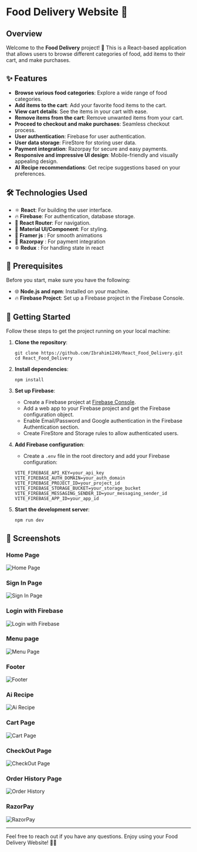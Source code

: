 # Food Delivery Website 🚚

## Overview

Welcome to the **Food Delivery** project! 🎉 This is a React-based application that allows users to browse different categories of food, add items to their cart, and make purchases.

## ✨ Features

 - **Browse various food categories**: Explore a wide range of food categories.
 - **Add items to the cart**: Add your favorite food items to the cart.
 - **View cart details**: See the items in your cart with ease.
 - **Remove items from the cart**: Remove unwanted items from your cart.
 - **Proceed to checkout and make purchases**: Seamless checkout process.
 - **User authentication**: Firebase for user authentication.
 - **User data storage**: FireStore for storing user data.
 - **Payment integration**: Razorpay for secure and easy payments.
 - **Responsive and impressive UI design**: Mobile-friendly and visually appealing design.
 - **AI Recipe recommendations**: Get recipe suggestions based on your preferences.

## 🛠️ Technologies Used

- ⚛️ **React**: For building the user interface.
- 🔥 **Firebase**: For authentication, database storage.
- 🚦 **React Router**: For navigation.
- 🎨 **Material UI/Component**: For styling.
- 🌊 **Framer js** : For smooth animations
- 💸 **Razorpay** : For payment integration  
- ✡️ **Redux** : For handling state in react 

## 🔧 Prerequisites

Before you start, make sure you have the following:

- 🌐 **Node.js and npm**: Installed on your machine.
- 🔥 **Firebase Project**: Set up a Firebase project in the Firebase Console.

## 🚀 Getting Started

Follow these steps to get the project running on your local machine:

1. **Clone the repository**:
    ```plaintext
    git clone https://github.com/Ibrahim1249/React_Food_Delivery.git
    cd React_Food_Delivery
    ```

2. **Install dependencies**:
    ```plaintext
    npm install
    ```

3. **Set up Firebase**:
    - Create a Firebase project at [Firebase Console](https://console.firebase.google.com/).
    - Add a web app to your Firebase project and get the Firebase configuration object.
    - Enable Email/Password and Google authentication in the Firebase Authentication section.
    - Create FireStore and Storage rules to allow authenticated users.

4. **Add Firebase configuration**:
    - Create a `.env` file in the root directory and add your Firebase configuration:
    ```plaintext
    VITE_FIREBASE_API_KEY=your_api_key
    VITE_FIREBASE_AUTH_DOMAIN=your_auth_domain
    VITE_FIREBASE_PROJECT_ID=your_project_id
    VITE_FIREBASE_STORAGE_BUCKET=your_storage_bucket
    VITE_FIREBASE_MESSAGING_SENDER_ID=your_messaging_sender_id
    VITE_FIREBASE_APP_ID=your_app_id
    ```

5. **Start the development server**:
    ```plaintext
    npm run dev
    ```

## 📸 Screenshots

### Home Page
![Home Page]()

### Sign In Page
![Sign In Page]()

### Login with Firebase
![Login with Firebase]()

### Menu page
![Menu Page]()

### Footer
![Footer]()

### Ai Recipe
![Ai Recipe]()

### Cart Page
![Cart Page]()

### CheckOut Page
![CheckOut Page]()

### Order History Page
![Order History]()

### RazorPay 
![RazorPay]()

---

Feel free to reach out if you have any questions. Enjoy using your Food Delivery Website! 🚚🚀
